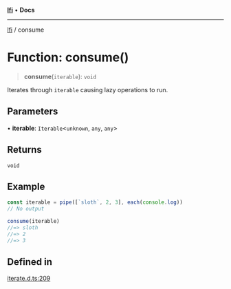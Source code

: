 [**lfi**](../readme.md) • **Docs**

---

[lfi](../globals.md) / consume

# Function: consume()

> **consume**(`iterable`): `void`

Iterates through `iterable` causing lazy operations to run.

## Parameters

• **iterable**: `Iterable`\<`unknown`, `any`, `any`\>

## Returns

`void`

## Example

```js
const iterable = pipe([`sloth`, 2, 3], each(console.log))
// No output

consume(iterable)
//=> sloth
//=> 2
//=> 3
```

## Defined in

[iterate.d.ts:209](https://github.com/TomerAberbach/lfi/blob/dd796c78d3ff68ae7bf4a0272b3cbeca688438e7/src/operations/iterate.d.ts#L209)
